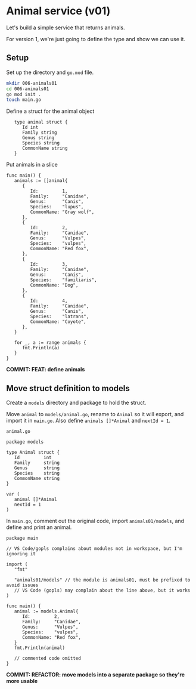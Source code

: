 # Animal service (v01)

Let's build a simple service that returns animals.

For version 1, we're just going to define the type and show we can use it.

## Setup

Set up the directory and `go.mod` file.

```bash
mkdir 006-animals01
cd 006-animals01
go mod init .
touch main.go
```

Define a struct for the animal object

```golang
   type animal struct {
      Id int
      Family string
      Genus string
      Species string
      CommonName string
   }
```

Put animals in a slice

```golang
func main() {
   animals := []animal{
      {
         Id:         1,
         Family:     "Canidae",
         Genus:      "Canis",
         Species:    "lupus",
         CommonName: "Gray wolf",
      },
      {
         Id:         2,
         Family:     "Canidae",
         Genus:      "Vulpes",
         Species:    "vulpes",
         CommonName: "Red fox",
      },
      {
         Id:         3,
         Family:     "Canidae",
         Genus:      "Canis",
         Species:    "familiaris",
         CommonName: "Dog",
      },
      {
         Id:         4,
         Family:     "Canidae",
         Genus:      "Canis",
         Species:    "latrans",
         CommonName: "Coyote",
      },
   }

   for _, a := range animals {
      fmt.Println(a)
   }
}
```

**COMMIT: FEAT: define animals**

## Move struct definition to models

Create a `models` directory and package to hold the struct.

Move `animal` to `models/animal.go`, rename to `Animal` so it will export, and import it in `main.go`. Also define `animals []*Animal` and `nextId = 1`.

`animal.go`

```golang
package models

type Animal struct {
   Id         int
   Family     string
   Genus      string
   Species    string
   CommonName string
}

var (
   animal []*Animal
   nextId = 1
)
```

In `main.go`, comment out the original code, import `animals01/models`, and define and print an animal.

```golang
package main

// VS Code/gopls complains about modules not in workspace, but I'm ignoring it

import (
   "fmt"

   "animals01/models" // the module is animals01, must be prefixed to avoid issues
   // VS Code (gopls) may complain about the line above, but it works
)

func main() {
   animal := models.Animal{
      Id:         2,
      Family:     "Canidae",
      Genus:      "Vulpes",
      Species:    "vulpes",
      CommonName: "Red fox",
   }
   fmt.Println(animal)

   // commented code omitted
}
```

**COMMIT: REFACTOR: move models into a separate package so they're more usable**
